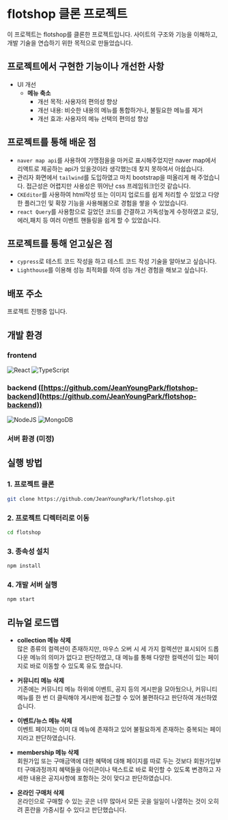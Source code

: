 # flotshop 클론 프로젝트

이 프로젝트는 flotshop를 클론한 프로젝트입니다. 사이트의 구조와 기능을 이해하고, 개발 기술을 연습하기 위한 목적으로 만들었습니다.

## 프로젝트에서 구현한 기능이나 개선한 사항
- UI 개선
    - **메뉴 축소**
        - 개선 목적: 사용자의 편의성 향상
        - 개선 내용: 비슷한 내용의 메뉴를 통합하거나, 불필요한 메뉴를 제거
        - 개선 효과: 사용자의 메뉴 선택의 편의성 향상

## 프로젝트를 통해 배운 점
- `naver map api`를 사용하여 가맹점을을 마커로 표시해주었지만 naver map에서 리액트로 제공하는 api가 있을것이라 생각했는데 찾지 못하여서 아쉽습니다.
- 관리자 화면에서 `tailwind`를 도입하였고 마치 bootstrap을 떠올리게 해 주었습니다. 접근성은 어렵지만 사용성은 뛰어난 css 프레임워크인것 같습니다.
- `CKEditor`를 사용하여 html작성 또는 이미지 업로드를 쉽게 처리할 수 있었고 다양한 플러그인 및 확장 기능을 사용해봄으로 경험을 쌓을 수 있었습니다.
- `react Query`를 사용함으로 길었던 코드를 간결하고 가독성높게 수정하였고 로딩,에러,패치 등 여러 이벤트 핸들링을 쉽게 할 수 있었습니다.

## 프로젝트를 통해 얻고싶은 점
- `cypress`로 테스트 코드 작성을 하고 테스트 코드 작성 기술을 알아보고 싶습니다.
- `Lighthouse`를 이용해 성능 최적화를 하여 성능 개선 경험을 해보고 싶습니다.

## 배포 주소
프로젝트 진행중 입니다.

## 개발 환경
### frontend
![React](https://img.shields.io/badge/react-%2320232a.svg?style=for-the-badge&logo=react&logoColor=%2361DAFB) ![TypeScript](https://img.shields.io/badge/typescript-%23007ACC.svg?style=for-the-badge&logo=typescript&logoColor=white)
### backend ([https://github.com/JeanYoungPark/flotshop-backend](https://github.com/JeanYoungPark/flotshop-backend))
![NodeJS](https://img.shields.io/badge/node.js-6DA55F?style=for-the-badge&logo=node.js&logoColor=white) ![MongoDB](https://img.shields.io/badge/MongoDB-%234ea94b.svg?style=for-the-badge&logo=mongodb&logoColor=white)

### 서버 환경 (미정)

## 실행 방법

### 1. 프로젝트 클론
```bash
git clone https://github.com/JeanYoungPark/flotshop.git
```
### 2. 프로젝트 디렉터리로 이동
```bash
cd flotshop
```
### 3. 종속성 설치
```bash
npm install
```
### 4. 개발 서버 실행
```bash
npm start
```

## 리뉴얼 로드맵
- **collection 메뉴 삭제**<br/>
    많은 종류의 컬렉션이 존재하지만, 마우스 오버 시 세 가지 컬렉션만 표시되어 드롭다운 메뉴의 의미가 없다고 판단하였고, 대 메뉴를 통해 다양한 컬렉션이 있는 페이지로 바로 이동할 수 있도록 유도 했습니다.

- **커뮤니티 메뉴 삭제**<br/>
    기존에는 커뮤니티 메뉴 하위에 이벤트, 공지 등의 게시판을 모아뒀으나, 커뮤니티 메뉴를 한 번 더 클릭해야 게시판에 접근할 수 있어 불편하다고 판단하여 개선하였습니다.

- **이벤트/뉴스 메뉴 삭제**<br/>
    이벤트 페이지는 이미 대 메뉴에 존재하고 있어 불필요하게 존재하는 중복되는 페이지라고 판단하였습니다.

- **membership 메뉴 삭제**<br/>
    회원가입 또는 구매금액에 대한 혜택에 대해 페이지를 따로 두는 것보다 회원가입부터 구매과정까지 혜택들을 아이콘이나 택스트로 바로 확인할 수 있도록 변경하고 자세한 내용은 공지사항에 포함하는 것이 맞다고 판단하였습니다.

- **온라인 구매처 삭제**<br/>
    온라인으로 구매할 수 있는 곳은 너무 많아서 모든 곳을 일일이 나열하는 것이 오히려 혼란을 가중시킬 수 있다고 판단했습니다.
